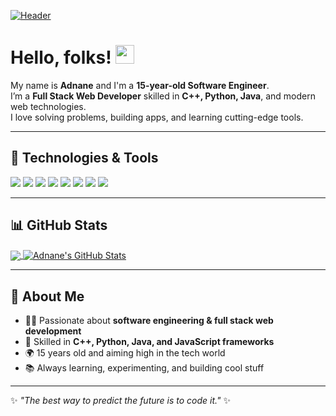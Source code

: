 <!-- Personal GitHub Profile README for Adnane -->

[![Header](https://raw.githubusercontent.com/MartinHeinz/MartinHeinz/master/readme_header.png "Header")](#)

# Hello, folks! <img src="https://raw.githubusercontent.com/MartinHeinz/MartinHeinz/master/wave.gif" width="30px" height="30px" />

My name is **Adnane** and I'm a **15-year-old Software Engineer**.  
I’m a **Full Stack Web Developer** skilled in **C++, Python, Java**, and modern web technologies.  
I love solving problems, building apps, and learning cutting-edge tools.

---

## 🔧 Technologies & Tools
![](https://img.shields.io/badge/Code-C++-informational?style=flat&logo=c%2b%2b&logoColor=white&color=2bbc8a)
![](https://img.shields.io/badge/Code-Python-informational?style=flat&logo=python&logoColor=white&color=2bbc8a)
![](https://img.shields.io/badge/Code-Java-informational?style=flat&logo=java&logoColor=white&color=2bbc8a)
![](https://img.shields.io/badge/Web-HTML-informational?style=flat&logo=html5&logoColor=white&color=2bbc8a)
![](https://img.shields.io/badge/Web-CSS-informational?style=flat&logo=css3&logoColor=white&color=2bbc8a)
![](https://img.shields.io/badge/Web-JavaScript-informational?style=flat&logo=javascript&logoColor=white&color=2bbc8a)
![](https://img.shields.io/badge/Framework-React-informational?style=flat&logo=react&logoColor=white&color=2bbc8a)
![](https://img.shields.io/badge/Backend-Node.js-informational?style=flat&logo=node.js&logoColor=white&color=2bbc8a)

---

## 📊 GitHub Stats

<a href="https://github.com/YOUR_GITHUB_USERNAME">
  <img align="center" src="https://github-readme-stats.vercel.app/api/top-langs/?username=YOUR_GITHUB_USERNAME&hide=tex&title_color=ffffff&text_color=c9cacc&icon_color=2bbc8a&bg_color=1d1f21&langs_count=5" />
</a>
<a href="https://github.com/YOUR_GITHUB_USERNAME">
  <img align="center" src="https://github-readme-stats.vercel.app/api?username=YOUR_GITHUB_USERNAME&show_icons=true&line_height=27&count_private=true&title_color=ffffff&text_color=c9cacc&icon_color=2bbc8a&bg_color=1d1f21" alt="Adnane's GitHub Stats" />
</a>

---

## 🌱 About Me
- 👨‍💻 Passionate about **software engineering & full stack web development**  
- 🚀 Skilled in **C++, Python, Java, and JavaScript frameworks**  
- 🌍 15 years old and aiming high in the tech world  
- 📚 Always learning, experimenting, and building cool stuff  

---

✨ *"The best way to predict the future is to code it."* ✨

